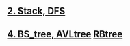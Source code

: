 ## [2. Stack, DFS](https://github.com/u-lo-l/42_DataStructure/tree/master/2_Stack)
## [4. BS_tree, AVLtree](https://github.com/u-lo-l/42_DataStructure/tree/master/4_Tree) [RBtree]()
